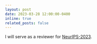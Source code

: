 ```yaml
---
layout: post
date: 2023-03-28 12:00:00-0400
inline: true
related_posts: false
---
```


I will serve as a reviewer for <a href="https://neurips.cc/Conferences/2023" target="_blank">NeurIPS-2023</a>.
